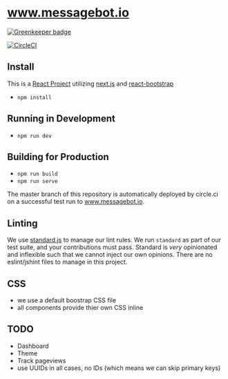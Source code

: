 # www.messagebot.io

[![Greenkeeper badge](https://badges.greenkeeper.io/messagebot/messagebot-www.svg)](https://greenkeeper.io/)

[![CircleCI](https://circleci.com/gh/messagebot/messagebot-www.svg?style=svg)](https://circleci.com/gh/messagebot/messagebot-www)

## Install
This is a [React Project](https://facebook.github.io/react/) utilizing [next.js](https://github.com/zeit/next.js/) and [react-bootstrap](https://react-bootstrap.github.io/)

- `npm install`

## Running in Development
- `npm run dev`

## Building for Production

- `npm run build`
- `npm run serve`

The master branch of this repository is automatically deployed by circle.ci on a successful test run to www.messagebot.io.  

## Linting

We use [standard.js](https://standardjs.com) to manage our lint rules.  We run `standard` as part of our test suite, and your contributions must pass.  Standard is *very* opinionated and inflexible such that we cannot inject our own opinions.  There are no eslint/jshint files to manage in this project.  

## CSS
- we use a default boostrap CSS file
- all components provide thier own CSS inline

## TODO
* Dashboard
* Theme
* Track pageviews
* use UUIDs in all cases, no IDs (which means we can skip primary keys)
